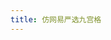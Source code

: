 ```yaml
---
title: 仿网易严选九宫格
---
```


<examples-yx-grid />

<RecoDemo :collapse="true">
  <template slot="code-vue">
    <<< @/.vuepress/components/examples/yx-grid.vue
  </template>
</RecoDemo>
